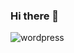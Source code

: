 ### Hi there 👋

![wordpress](https://github.com/Aoun-Developer/Aoun-Developer/assets/112731920/fe0064a1-3043-494e-b9ea-7ac1c717dd64)
